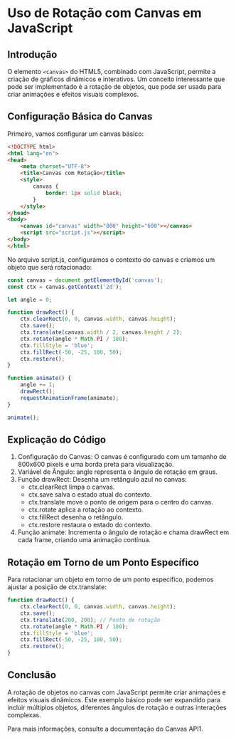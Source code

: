 # Uso de Rotação com Canvas em JavaScript

## Introdução

O elemento `<canvas>` do HTML5, combinado com JavaScript, permite a criação de gráficos dinâmicos e interativos. Um conceito interessante que pode ser implementado é a rotação de objetos, que pode ser usada para criar animações e efeitos visuais complexos.

## Configuração Básica do Canvas

Primeiro, vamos configurar um canvas básico:

```html
<!DOCTYPE html>
<html lang="en">
<head>
    <meta charset="UTF-8">
    <title>Canvas com Rotação</title>
    <style>
        canvas {
            border: 1px solid black;
        }
    </style>
</head>
<body>
    <canvas id="canvas" width="800" height="600"></canvas>
    <script src="script.js"></script>
</body>
</html>
```

No arquivo script.js, configuramos o contexto do canvas e criamos um objeto que será rotacionado:

``` javascript
const canvas = document.getElementById('canvas');
const ctx = canvas.getContext('2d');

let angle = 0;

function drawRect() {
    ctx.clearRect(0, 0, canvas.width, canvas.height);
    ctx.save();
    ctx.translate(canvas.width / 2, canvas.height / 2);
    ctx.rotate(angle * Math.PI / 180);
    ctx.fillStyle = 'blue';
    ctx.fillRect(-50, -25, 100, 50);
    ctx.restore();
}

function animate() {
    angle += 1;
    drawRect();
    requestAnimationFrame(animate);
}

animate();
```

## Explicação do Código
1. Configuração do Canvas: O canvas é configurado com um tamanho de 800x600 pixels e uma borda preta para visualização.
2. Variável de Ângulo: angle representa o ângulo de rotação em graus.
3. Função drawRect: Desenha um retângulo azul no canvas:
   * ctx.clearRect limpa o canvas.
   * ctx.save salva o estado atual do contexto.
   * ctx.translate move o ponto de origem para o centro do canvas.
   * ctx.rotate aplica a rotação ao contexto.
   * ctx.fillRect desenha o retângulo.
   * ctx.restore restaura o estado do contexto.
4. Função animate: Incrementa o ângulo de rotação e chama drawRect em cada frame, criando uma animação contínua.

## Rotação em Torno de um Ponto Específico
Para rotacionar um objeto em torno de um ponto específico, podemos ajustar a posição de ctx.translate:

``` javascript
function drawRect() {
    ctx.clearRect(0, 0, canvas.width, canvas.height);
    ctx.save();
    ctx.translate(200, 200); // Ponto de rotação
    ctx.rotate(angle * Math.PI / 180);
    ctx.fillStyle = 'blue';
    ctx.fillRect(-50, -25, 100, 50);
    ctx.restore();
}
```

## Conclusão
A rotação de objetos no canvas com JavaScript permite criar animações e efeitos visuais dinâmicos. Este exemplo básico pode ser expandido para incluir múltiplos objetos, diferentes ângulos de rotação e outras interações complexas.

Para mais informações, consulte a documentação do Canvas API1.